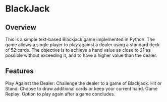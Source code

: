 # BlackJack
## Overview
This is a simple text-based Blackjack game implemented in Python. The game allows a single player to play against a dealer using a standard deck of 52 cards. The objective is to achieve a hand value as close to 21 as possible without exceeding it, and to have a higher value than the dealer.

## Features
Play Against the Dealer: Challenge the dealer to a game of Blackjack.
Hit or Stand: Choose to draw additional cards or keep your current hand.
Game Replay: Option to play again after a game concludes.
